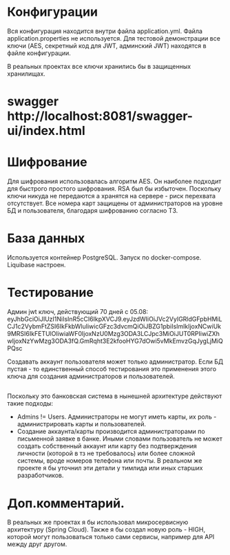 
# Конфигурации
Вся конфигурация находится внутри файла application.yml. Файла application.properties не используется.
Для тестовой демонстрации все ключи (AES, секретный код для JWT, админский JWT) находятся в файле конфигурации. 

В реальных проектах все ключи хранились бы в защищенных хранилищах.


# swagger http://localhost:8081/swagger-ui/index.html


# Шифрование
Для шифрования использовалась алгоритм AES. Он наиболее подходит для быстрого простого шифрования. RSA был бы избыточен.
Поскольку ключи никуда не передаются а хранятся на сервере - риск перехвата отсутствует. 
Все номера карт защищены от администраторов на уровне БД и пользователя, благодаря шифрованию согласно ТЗ.


# База данных
Используется контейнер PostgreSQL. Запуск по docker-compose. Liquibase настроен.


# Тестирование
Админ jwt ключ, действующий 70 дней с 05.08:
eyJhbGciOiJIUzI1NiIsInR5cCI6IkpXVCJ9.eyJzdWIiOiJVc2VyIGRldGFpbHMiLCJ1c2VybmFtZSI6IkFkbWluIiwicGFzc3dvcmQiOiJBZG1pbiIsImlkIjoxNCwiUk9MRSI6IkFETUlOIiwiaWF0IjoxNzU0Mzg3ODA3LCJpc3MiOiJUT0RPIiwiZXhwIjoxNzYwMzg3ODA3fQ.GmRqht3E2kfooHYG7dOwi5vMkEmvzGqJygLjMiQPQsc

Создавать аккаунт пользователя может только администратор. Если БД пустая - то единственный способ тестирования это применения этого ключа для создания администраторов и пользователей.


## 
Поскольку это банковская система в нынешней архитектуре действуют такие подходы:
- Admins != Users. Администраторы не могут иметь карты, их роль - администрировать карты и пользователей.
- Создание аккаунта/карты производится администраторами по письменной заявке в банке. Иными словами пользователь не может создать собственный аккаунт или карту без подтверждения личности (которой в тз
не требовалось) или более сложной системы, вроде номеров телефона или почты. В реальном же проекте я бы уточнил эти детали у тимлида или иных старших разработчиков. 

# Доп.комментарий.
В реальных же проектах я бы использовал микросервисную архитектуру (Spring Cloud). Также я бы создал новую роль - HIGH, которой могут пользоваться только сами сервисы, например для API между друг другом.

